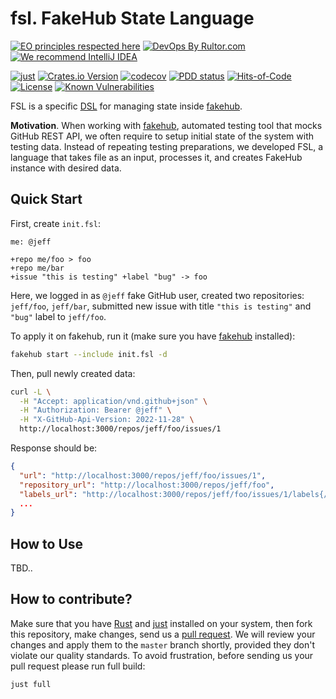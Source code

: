 # fsl. FakeHub State Language

[![EO principles respected here](https://www.elegantobjects.org/badge.svg)](https://www.elegantobjects.org)
[![DevOps By Rultor.com](http://www.rultor.com/b/h1alexbel/fsl)](http://www.rultor.com/p/h1alexbel/fsl)
[![We recommend IntelliJ IDEA](https://www.elegantobjects.org/intellij-idea.svg)](https://www.jetbrains.com/idea/)

[![just](https://github.com/h1alexbel/fsl/actions/workflows/just.yml/badge.svg)](https://github.com/h1alexbel/fsl/actions/workflows/just.yml)
[![Crates.io Version](https://img.shields.io/crates/v/fsl)](https://crates.io/crates/fsl)
[![codecov](https://codecov.io/gh/h1alexbel/fsl/graph/badge.svg?token=0bcdqd2UKT)](https://codecov.io/gh/h1alexbel/fsl)
[![PDD status](http://www.0pdd.com/svg?name=h1alexbel/fsl)](http://www.0pdd.com/p?name=h1alexbel/fsl)
[![Hits-of-Code](https://hitsofcode.com/github/h1alexbel/fsl)](https://hitsofcode.com/view/github/h1alexbel/fsl)
[![License](https://img.shields.io/badge/license-MIT-green.svg)](https://github.com/h1alexbel/fsl/blob/master/LICENSE.txt)
[![Known Vulnerabilities](https://snyk.io/test/github/h1alexbel/fsl/badge.svg)](https://snyk.io/test/github/h1alexbel/fsl)

FSL is a specific [DSL] for managing state inside [fakehub].

**Motivation**. When working with [fakehub], automated testing tool that mocks
GitHub REST API, we often require to setup initial state of the system with
testing data. Instead of repeating testing preparations, we developed
FSL, a language that takes file as an input, processes it, and creates FakeHub
instance with desired data.

## Quick Start

First, create `init.fsl`:

```fsl
me: @jeff

+repo me/foo > foo
+repo me/bar
+issue "this is testing" +label "bug" -> foo
```

Here, we logged in as `@jeff` fake GitHub user, created two repositories:
`jeff/foo`, `jeff/bar`, submitted new issue with title `"this is testing"` and
`"bug"` label to `jeff/foo`.

To apply it on fakehub, run it (make sure you have [fakehub] installed):

```bash
fakehub start --include init.fsl -d
```

Then, pull newly created data:

```bash
curl -L \
  -H "Accept: application/vnd.github+json" \
  -H "Authorization: Bearer @jeff" \
  -H "X-GitHub-Api-Version: 2022-11-28" \
  http://localhost:3000/repos/jeff/foo/issues/1
```

Response should be:

```json
{
  "url": "http://localhost:3000/repos/jeff/foo/issues/1",
  "repository_url": "http://localhost:3000/repos/jeff/foo",
  "labels_url": "http://localhost:3000/repos/jeff/foo/issues/1/labels{/name}",
  ...
}
```

## How to Use

TBD..

## How to contribute?

Make sure that you have [Rust] and [just] installed on your system, then fork
this repository, make changes, send us a [pull request][guidelines]. We will
review your changes and apply them to the `master` branch shortly, provided
they don't violate our quality standards. To avoid frustration, before sending
us your pull request please run full build:

```bash
just full
```

[fakehub]: https://github.com/h1alexbel/fakehub
[DSL]: https://en.wikipedia.org/wiki/Domain-specific_language
[guidelines]: https://www.yegor256.com/2014/04/15/github-guidelines.html
[Rust]: https://www.rust-lang.org/tools/install
[just]: https://just.systems/man/en/chapter_4.html
